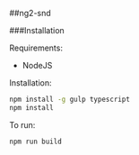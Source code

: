 ##ng2-snd


###Installation

Requirements:

- NodeJS

Installation:

```bash
npm install -g gulp typescript
npm install
```

To run:

```bash
npm run build
```